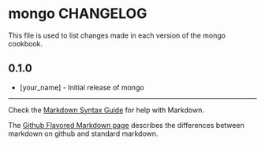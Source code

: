 # mongo CHANGELOG

This file is used to list changes made in each version of the mongo cookbook.

## 0.1.0
- [your_name] - Initial release of mongo

- - -
Check the [Markdown Syntax Guide](http://daringfireball.net/projects/markdown/syntax) for help with Markdown.

The [Github Flavored Markdown page](http://github.github.com/github-flavored-markdown/) describes the differences between markdown on github and standard markdown.
